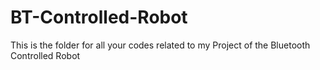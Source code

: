 # BT-Controlled-Robot
This is the folder for all your codes related to my Project of the Bluetooth Controlled Robot
